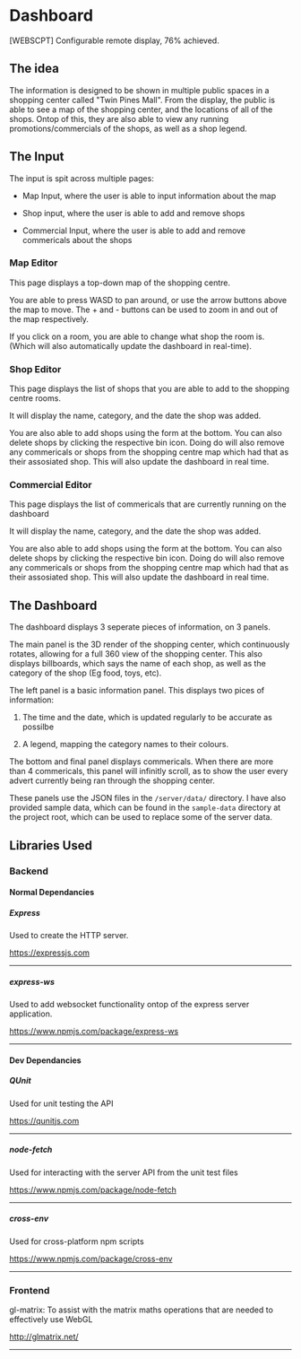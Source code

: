 # Dashboard

[WEBSCPT] Configurable remote display, 76% achieved.

## The idea

The information is designed to be shown in multiple public spaces in a shopping center called "Twin Pines Mall". From the display, the public is able to see a map of the shopping center, and the locations of all of the shops. Ontop of this, they are also able to view any running promotions/commercials of the shops, as well as a shop legend.

## The Input

The input is spit across multiple pages:

* Map Input, where the user is able to input information about the map

* Shop input, where the user is able to add and remove shops

* Commercial Input, where the user is able to add and remove commericals about the shops

### Map Editor

This page displays a top-down map of the shopping centre.

You are able to press WASD to pan around, or use the arrow buttons above the map to move. The + and - buttons can be used to zoom in and out of the map respectively.

If you click on a room, you are able to change what shop the room is. (Which will also automatically update the dashboard in real-time).

### Shop Editor

This page displays the list of shops that you are able to add to the shopping centre rooms.

It will display the name, category, and the date the shop was added.

You are also able to add shops using the form at the bottom. You can also delete shops by clicking the respective bin icon. Doing do will also remove any commericals or shops from the shopping centre map which had that as their assosiated shop. This will also update the dashboard in real time.

### Commercial Editor

This page displays the list of commericals that are currently running on the dashboard

It will display the name, category, and the date the shop was added.

You are also able to add shops using the form at the bottom. You can also delete shops by clicking the respective bin icon. Doing do will also remove any commericals or shops from the shopping centre map which had that as their assosiated shop. This will also update the dashboard in real time.

## The Dashboard

The dashboard displays 3 seperate pieces of information, on 3 panels. 

The main panel is the 3D render of the shopping center, which continuously rotates, allowing for a full 360 view of the shopping center. This also displays billboards, which says the name of each shop, as well as the category of the shop (Eg food, toys, etc).

The left panel is a basic information panel. This displays two pices of information:

1. The time and the date, which is updated regularly to be accurate as possilbe

2. A legend, mapping the category names to their colours.

The bottom and final panel displays commericals. When there are more than 4 commericals, this panel will infinitly scroll, as to show the user every advert currently being ran through the shopping center.

These panels use the JSON files in the `/server/data/` directory. I have also provided sample data, which can be found in the `sample-data` directory at the project root, which can be used to replace some of the server data. 

## Libraries Used

### Backend

#### Normal Dependancies

##### Express

Used to create the HTTP server.

https://expressjs.com

___

##### express-ws
Used to add websocket functionality ontop of the express server application.

https://www.npmjs.com/package/express-ws

___

#### Dev Dependancies

##### QUnit

Used for unit testing the API

https://qunitjs.com

___

##### node-fetch

Used for interacting with the server API from the unit test files

https://www.npmjs.com/package/node-fetch

___

##### cross-env

Used for cross-platform npm scripts

https://www.npmjs.com/package/cross-env

___


### Frontend

gl-matrix: To assist with the matrix maths operations that are needed to effectively use WebGL

http://glmatrix.net/

___
